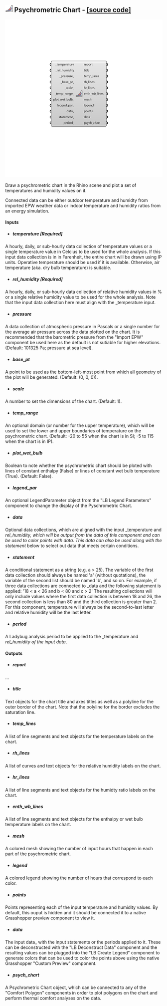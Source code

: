 ## ![](../../images/icons/Psychrometric_Chart.png) Psychrometric Chart - [[source code]](https://github.com/ladybug-tools/ladybug-grasshopper/blob/master/ladybug_grasshopper/src//LB%20Psychrometric%20Chart.py)

![](../../images/components/Psychrometric_Chart.png)

Draw a psychrometric chart in the Rhino scene and plot a set of temperatures and
 humidity values on it.
 

Connected data can be either outdoor temperature and humidty from imported EPW
 weather data or indoor temperature and humidity ratios from an energy simulation.
 



#### Inputs
* ##### temperature [Required]
A hourly, daily, or sub-hourly data collection of temperature values or a single temperature value in Celcius to be used for the whole analysis. If this input data collection is in in Farenheit, the entire chart will be drawn using IP units. Operative temperature should be used if it is available. Otherwise, air temperature (aka. dry bulb temperature) is suitable. 
* ##### rel_humidity [Required]
A hourly, daily, or sub-hourly data collection of relative humidity values in % or a single relative humidity value to be used for the whole analysis. Note that the input data collection here must align with the _temperature input. 
* ##### pressure 
A data collection of atmospheric pressure in Pascals or a single number for the average air pressure across the data plotted on the chart. It is recommended that the barometric pressure from the "Import EPW" component be used here as the default is not sutiable for higher elevations. (Default: 101325 Pa; pressure at sea level). 
* ##### base_pt 
A point to be used as the bottom-left-most point from which all geometry of the plot will be generated. (Default: (0, 0, 0)). 
* ##### scale 
A number to set the dimensions of the chart. (Default: 1). 
* ##### temp_range 
An optional domain (or number for the upper temperature), which will be used to set the lower and upper boundaries of temperature on the psychrometric chart. (Default: -20 to 55 when the chart is in SI; -5 to 115 when the chart is in IP). 
* ##### plot_wet_bulb 
Boolean to note whether the psychrometric chart should be ploted with lines of constant enthalpy (False) or lines of constant wet bulb temperature (True).  (Default: False). 
* ##### legend_par 
An optional LegendParameter object from the "LB Legend Parameters" component to change the display of the Pyschrometric Chart. 
* ##### data 
Optional data collections, which are aligned with the input _temperature and _rel_humidity, which will be output from the data of this component and can be used to color points with data. This data can also be used along with the statement_ below to select out data that meets certain conditions. 
* ##### statement 
A conditional statement as a string (e.g. a > 25). 
The variable of the first data collection should always be named 'a' (without quotations), the variable of the second list should be named 'b', and so on. 
For example, if three data collections are connected to _data and the following statement is applied: '18 < a < 26 and b < 80 and c > 2' The resulting collections will only include values where the first data collection is between 18 and 26, the second collection is less than 80 and the third collection is greater than 2. 
For this component, temperature will always be the second-to-last letter and relative humidity will be the last letter. 
* ##### period 
A Ladybug analysis period to be applied to the _temperature and _rel_humidity of the input data_. 

#### Outputs
* ##### report
...
* ##### title
Text objects for the chart title and axes titles as well as a polyline for the outer border of the chart. Note that the polyline for the border excludes the saturation line.
* ##### temp_lines
A list of line segments and text objects for the temperature labels on the chart.
* ##### rh_lines
A list of curves and text objects for the relative humidity labels on the chart.
* ##### hr_lines
A list of line segments and text objects for the humidty ratio labels on the chart.
* ##### enth_wb_lines
A list of line segments and text objects for the enthalpy or wet bulb temperature labels on the chart.
* ##### mesh
A colored mesh showing the number of input hours that happen in each part of the psychrometric chart.
* ##### legend
A colored legend showing the number of hours that correspond to each color.
* ##### points
Points representing each of the input temperature and humidity values. By default, this ouput is hidden and it should be connected it to a native Grasshopper preview component to view it.
* ##### data
The input data_ with the input statements or the periods applied to it. These can be deconstructed with the "LB Deconstruct Data" component and the resulting values can be plugged into the "LB Create Legend" component to generate colors that can be used to color the points above using the native Grasshopper "Custom Preview" component.
* ##### psych_chart
A Psychrometric Chart object, which can be connected to any of the "Comfort Polygon" components in order to plot polygons on the chart and perform thermal comfort analyses on the data.
